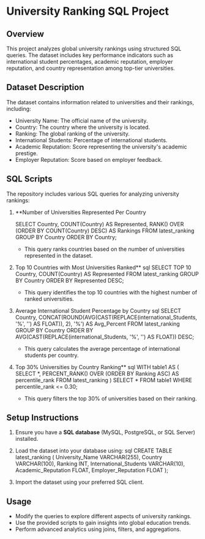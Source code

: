 # University Ranking SQL Project

## Overview
This project analyzes global university rankings using structured SQL queries. The dataset includes key performance indicators such as international student percentages, academic reputation, employer reputation, and country representation among top-tier universities.

## Dataset Description
The dataset contains information related to universities and their rankings, including:
- University Name: The official name of the university.
- Country: The country where the university is located.
- Ranking: The global ranking of the university.
- International Students: Percentage of international students.
- Academic Reputation: Score representing the university's academic prestige.
- Employer Reputation: Score based on employer feedback.

## SQL Scripts
The repository includes various SQL queries for analyzing university rankings:

1. **Number of Universities Represented Per Country
   
   SELECT 
       Country,
       COUNT(Country) AS Represented,
       RANK() OVER (ORDER BY COUNT(Country) DESC) AS Rankings
   FROM latest_ranking
   GROUP BY Country
   ORDER BY Country;
   
   - This query ranks countries based on the number of universities represented in the dataset.

2. Top 10 Countries with Most Universities Ranked**
   sql
   SELECT TOP 10 Country, COUNT(Country) AS Represented
   FROM latest_ranking
   GROUP BY Country
   ORDER BY Represented DESC;
   - This query identifies the top 10 countries with the highest number of ranked universities.

3. Average International Student Percentage by Country
   sql
   SELECT Country,
          CONCAT(ROUND(AVG(CAST(REPLACE(international_Students, '%', '') AS FLOAT)), 2), '%') AS Avg_Percent
   FROM latest_ranking
   GROUP BY Country
   ORDER BY AVG(CAST(REPLACE(international_Students, '%', '') AS FLOAT)) DESC; 
   - This query calculates the average percentage of international students per country.

4. Top 30% Universities by Country Ranking**
   sql
   WITH table1 AS (
       SELECT *, 
              PERCENT_RANK() OVER (ORDER BY Ranking ASC) AS percentile_rank
       FROM latest_ranking
   )
   SELECT *
   FROM table1
   WHERE percentile_rank <= 0.30;
   
   - This query filters the top 30% of universities based on their ranking.

## Setup Instructions
1. Ensure you have a **SQL database** (MySQL, PostgreSQL, or SQL Server) installed.
2. Load the dataset into your database using:
   sql
   CREATE TABLE latest_ranking (
       University_Name VARCHAR(255),
       Country VARCHAR(100),
       Ranking INT,
       International_Students VARCHAR(10),
       Academic_Reputation FLOAT,
       Employer_Reputation FLOAT
   );
   
3. Import the dataset using your preferred SQL client.

## Usage
- Modify the queries to explore different aspects of university rankings.
- Use the provided scripts to gain insights into global education trends.
- Perform advanced analytics using joins, filters, and aggregations.

